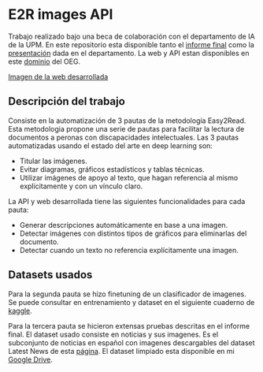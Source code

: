 # E2R images API

Trabajo realizado bajo una beca de colaboración con el departamento de IA de la UPM. En este repositorio esta disponible tanto el [informe final](./documentacion/InformeFinal.pdf) como la [presentación](./documentacion/OEG_presentaci%C3%B3n_beca.pptx) dada en el departamento. La web y API estan disponibles en este [dominio](https://imagenese2r.linkeddata.es/) del OEG.

[Imagen de la web desarrollada](https://github.com/DavidCanoRosillo/E2R_images_API/blob/master/documentacion/web.png)

## Descripción del trabajo
Consiste en la automatización de 3 pautas de la metodología Easy2Read. Esta metodologia propone una serie de pautas para facilitar la lectura de documentos a peronas con discapacidades intelectuales. Las 3 pautas automatizadas usando el estado del arte en deep learning son:

- Titular las imágenes.
- Evitar diagramas, gráficos estadísticos y tablas técnicas.
- Utilizar imágenes de apoyo al texto, que hagan referencia al mismo explícitamente y con un vínculo claro.

La API y web desarrollada tiene las siguientes funcionalidades para cada pauta:

-	Generar descripciones automáticamente en base a una imagen.
-	Detectar imágenes con distintos tipos de gráficos para eliminarlas del documento.
-	Detectar cuando un texto no referencia explícitamente una imagen.

## Datasets usados 

Para la segunda pauta se hizo finetuning de un clasificador de imagenes. Se puede consultar en entrenamiento y dataset en el siguiente cuaderno de [kaggle](https://www.kaggle.com/code/davidcanorosillo/graph-classification).

Para la tercera pauta se hicieron extensas pruebas descritas en el informe final. El dataset usado consiste en noticias y sus imagenes. Es el subconjunto de noticias en español con imagenes descargables del dataset Latest News de esta [página](https://newsdata.io/datasets). El dataset limpiado esta disponible en mi [Google Drive](https://drive.google.com/file/d/1iLEPBoCtwXSeI4VKFp7mcD4Xx97NIDBu/view?usp=sharing). 
